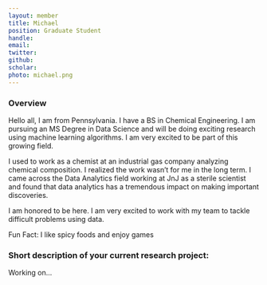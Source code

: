 ```yaml
---
layout: member
title: Michael
position: Graduate Student
handle: 
email:  
twitter:
github:
scholar: 
photo: michael.png
---
```


### Overview

Hello all, I am from Pennsylvania. I have a BS in Chemical Engineering. I am pursuing an MS Degree in Data Science and will be doing exciting research using machine learning algorithms. I am very excited to be part of this growing field.


I used to work as a chemist at an industrial gas company analyzing chemical composition. I realized the work wasn’t for me in the long term. I came across the Data Analytics field working at JnJ as a sterile scientist and found that data analytics has a tremendous impact on making important discoveries. 


I am honored to be here. I am very excited to work with my team to tackle difficult problems using data.

Fun Fact: I like spicy foods and enjoy games

### Short description of your current research project:

Working on...
